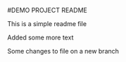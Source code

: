 #DEMO PROJECT README

This is a simple readme file

Added some more text

Some changes to file on a new branch
 
